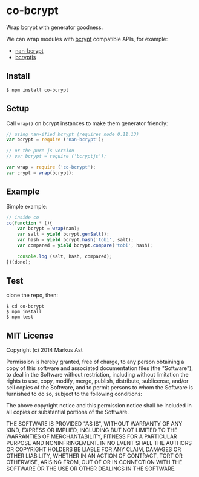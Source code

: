 # co-bcrypt

Wrap bcrypt with generator goodness.

We can wrap modules with [bcrypt](https://www.npmjs.org/package/bcrypt) compatible APIs, for example:

- [nan-bcrypt](https://www.npmjs.org/package/nan-bcrypt)
- [bcryptjs](https://github.com/dcodeIO/bcrypt.js)

## Install

```
$ npm install co-bcrypt
```

## Setup

Call `wrap()` on bcrypt instances to make them generator friendly:

```js
// using nan-ified bcrypt (requires node 0.11.13)
var bcrypt = require ('nan-bcrypt');

// or the pure js version 
// var bcrypt = require ('bcryptjs');

var wrap = require ('co-bcrypt');
var crypt = wrap(bcrypt);

```

## Example

Simple example:

```js	
// inside co
co(function * (){
	var bcrypt = wrap(nan);
	var salt = yield bcrypt.genSalt();
	var hash = yield bcrypt.hash('tobi', salt);
	var compared = yield bcrypt.compare('tobi', hash);

	console.log (salt, hash, compared);
})(done);
```

## Test

clone the repo, then:

```
$ cd co-bcrypt
$ npm install 
$ npm test
```

## MIT License

Copyright (c) 2014 Markus Ast

Permission is hereby granted, free of charge, to any person obtaining a copy of this software and associated documentation files (the "Software"), to deal in the Software without restriction, including without limitation the rights to use, copy, modify, merge, publish, distribute, sublicense, and/or sell copies of the Software, and to permit persons to whom the Software is furnished to do so, subject to the following conditions:

The above copyright notice and this permission notice shall be included in all copies or substantial portions of the Software.

THE SOFTWARE IS PROVIDED "AS IS", WITHOUT WARRANTY OF ANY KIND, EXPRESS OR IMPLIED, INCLUDING BUT NOT LIMITED TO THE WARRANTIES OF MERCHANTABILITY, FITNESS FOR A PARTICULAR PURPOSE AND NONINFRINGEMENT. IN NO EVENT SHALL THE AUTHORS OR COPYRIGHT HOLDERS BE LIABLE FOR ANY CLAIM, DAMAGES OR OTHER LIABILITY, WHETHER IN AN ACTION OF CONTRACT, TORT OR OTHERWISE, ARISING FROM, OUT OF OR IN CONNECTION WITH THE SOFTWARE OR THE USE OR OTHER DEALINGS IN THE SOFTWARE.